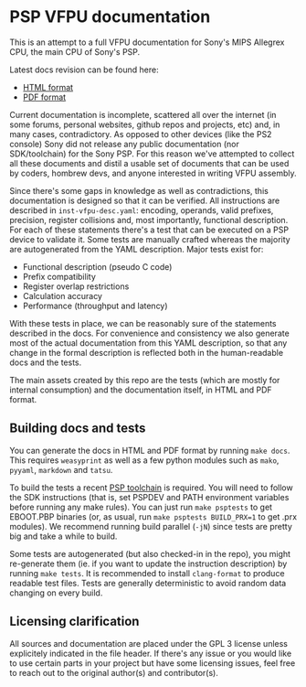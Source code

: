 
PSP VFPU documentation
======================

This is an attempt to a full VFPU documentation for Sony's MIPS Allegrex CPU,
the main CPU of Sony's PSP.

Latest docs revision can be found here:

  - [HTML format](https://pspdev.github.io/vfpu-docs/)
  - [PDF format](https://pspdev.github.io/vfpu-docs/docs.pdf)

Current documentation is incomplete, scattered all over the internet (in some
forums, personal websites, github repos and projects, etc) and, in many cases,
contradictory. As opposed to other devices (like the PS2 console) Sony did not
release any public documentation (nor SDK/toolchain) for the Sony PSP. For
this reason we've attempted to collect all these documents and distil a usable
set of documents that can be used by coders, hombrew devs, and anyone
interested in writing VFPU assembly.

Since there's some gaps in knowledge as well as contradictions, this
documentation is designed so that it can be verified. All instructions are
described in `inst-vfpu-desc.yaml`: encoding, operands, valid prefixes,
precision, register collisions and, most importantly, functional description.
For each of these statements there's a test that can be executed on a PSP
device to validate it. Some tests are manually crafted whereas the majority are
autogenerated from the YAML description. Major tests exist for:

  - Functional description (pseudo C code)
  - Prefix compatibility
  - Register overlap restrictions
  - Calculation accuracy
  - Performance (throughput and latency)

With these tests in place, we can be reasonably sure of the statements
described in the docs. For convenience and consistency we also generate most
of the actual documentation from this YAML description, so that any change in
the formal description is reflected both in the human-readable docs and the
tests.

The main assets created by this repo are the tests (which are mostly for
internal consumption) and the documentation itself, in HTML and PDF format.


Building docs and tests
-----------------------

You can generate the docs in HTML and PDF format by running `make docs`. This
requires `weasyprint` as well as a few python modules such as `mako`, `pyyaml`,
`markdown` and `tatsu`.

To build the tests a recent [PSP toolchain](https://github.com/pspdev/pspdev)
is required. You will need to follow the SDK instructions (that is, set PSPDEV
and PATH environment variables before running any make rules). You can just
run `make psptests` to get EBOOT.PBP binaries (or, as usual, run
`make psptests BUILD_PRX=1` to get .prx modules). We recommend running build
parallel (`-jN`) since tests are pretty big and take a while to build.

Some tests are autogenerated (but also checked-in in the repo), you might
re-generate them (ie. if you want to update the instruction description) by
running `make tests`. It is recommended to install `clang-format` to produce
readable test files. Tests are generally deterministic to avoid random data
changing on every build.


Licensing clarification
-----------------------

All sources and documentation are placed under the GPL 3 license unless
explicitely indicated in the file header. If there's any issue or you would
like to use certain parts in your project but have some licensing issues,
feel free to reach out to the original author(s) and contributor(s).


